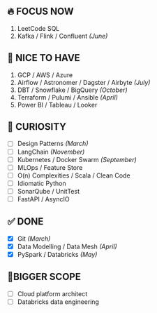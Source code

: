 ## 🔥 FOCUS NOW
1. LeetCode SQL  
2. Kafka / Flink / Confluent *(June)*

## 🌟 NICE TO HAVE
1. GCP / AWS / Azure  
2. Airflow / Astronomer / Dagster / Airbyte *(July)*  
3. DBT / Snowflake / BigQuery *(October)*  
4. Terraform / Pulumi / Ansible *(April)*  
5. Power BI / Tableau / Looker

## 🧠 CURIOSITY
- [ ] Design Patterns *(March)*  
- [ ] LangChain *(November)*  
- [ ] Kubernetes / Docker Swarm *(September)*  
- [ ] MLOps / Feature Store  
- [ ] O(n) Complexities / Scala / Clean Code  
- [ ] Idiomatic Python  
- [ ] SonarQube / UnitTest  
- [ ] FastAPI / AsyncIO

## ✅ DONE
- [x] Git *(March)*     
- [x] Data Modelling / Data Mesh *(April)*
- [x] PySpark / Databricks *(May)*

## 📌BIGGER SCOPE 
- [ ] Cloud platform architect
- [ ] Databricks data engineering
